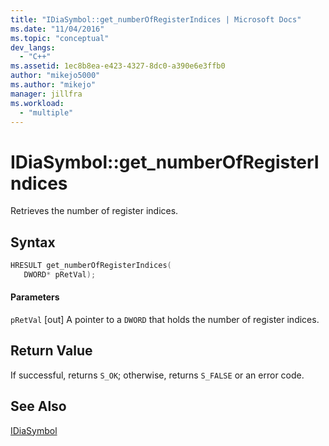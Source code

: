 ```yaml
---
title: "IDiaSymbol::get_numberOfRegisterIndices | Microsoft Docs"
ms.date: "11/04/2016"
ms.topic: "conceptual"
dev_langs:
  - "C++"
ms.assetid: 1ec8b8ea-e423-4327-8dc0-a390e6e3ffb0
author: "mikejo5000"
ms.author: "mikejo"
manager: jillfra
ms.workload:
  - "multiple"
---
```

# IDiaSymbol::get_numberOfRegisterIndices
Retrieves the number of register indices.

## Syntax

```C++
HRESULT get_numberOfRegisterIndices(
   DWORD* pRetVal);
```

#### Parameters
 `pRetVal`
 [out] A pointer to a `DWORD` that holds the number of register indices.

## Return Value
 If successful, returns `S_OK`; otherwise, returns `S_FALSE` or an error code.

## See Also
 [IDiaSymbol](../../debugger/debug-interface-access/idiasymbol.md)